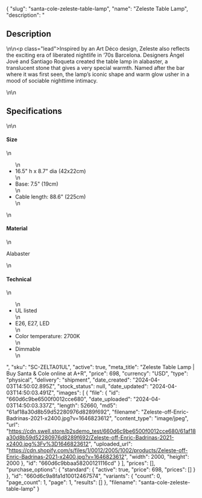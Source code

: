 {
  "slug": "santa-cole-zeleste-table-lamp",
  "name": "Zeleste Table Lamp",
  "description": "<h2>Description</h2>\n<!-- split -->\n<p class=\"lead\">Inspired by an Art Déco design, Zeleste also reflects the exciting era of liberated nightlife in ‘70s Barcelona. Designers Àngel Jové and Santiago Roqueta created the table lamp in alabaster, a translucent stone that gives a very special warmth. Named after the bar where it was first seen, the lamp’s iconic shape and warm glow usher in a mood of sociable nighttime intimacy.</p>\n<!-- split -->\n<h2>Specifications</h2>\n<!-- split -->\n<h4>Size</h4>\n<ul>\n<li>16.5\" h x 8.7\" dia (42x22cm)</li>\n<li>Base: 7.5\" (19cm)</li>\n<li>Cable length: 88.6\" (225cm)</li>\n</ul>\n<h4>Material</h4>\n<p>Alabaster</p>\n<h4>Technical</h4>\n<ul>\n<li>UL listed</li>\n<li>E26, E27, LED</li>\n<li>Color temperature: 2700K</li>\n<li>Dimmable</li>\n</ul>",
  "sku": "SC-ZELTA01UL",
  "active": true,
  "meta_title": "Zeleste Table Lamp | Buy Santa & Cole online at A+R",
  "price": 698,
  "currency": "USD",
  "type": "physical",
  "delivery": "shipment",
  "date_created": "2024-04-03T14:50:02.895Z",
  "stock_status": null,
  "date_updated": "2024-04-03T14:50:03.491Z",
  "images": [
    {
      "file": {
        "id": "660d6c9be6500f0012cce680",
        "date_uploaded": "2024-04-03T14:50:03.337Z",
        "length": 52660,
        "md5": "61af18a30d8b59d52280976d8289f692",
        "filename": "Zeleste-off-Enric-Badrinas-2021-x2400.jpg?v=1646823612",
        "content_type": "image/jpeg",
        "url": "https://cdn.swell.store/b2sdemo_test/660d6c9be6500f0012cce680/61af18a30d8b59d52280976d8289f692/Zeleste-off-Enric-Badrinas-2021-x2400.jpg%3Fv%3D1646823612",
        "uploaded_url": "https://cdn.shopify.com/s/files/1/0012/2005/1002/products/Zeleste-off-Enric-Badrinas-2021-x2400.jpg?v=1646823612",
        "width": 2000,
        "height": 2000
      },
      "id": "660d6c9bbaa58200121116cd"
    }
  ],
  "prices": [],
  "purchase_options": {
    "standard": {
      "active": true,
      "price": 698,
      "prices": []
    }
  },
  "id": "660d6c9a8fa1d10012467574",
  "variants": {
    "count": 0,
    "page_count": 1,
    "page": 1,
    "results": []
  },
  "filename": "santa-cole-zeleste-table-lamp"
}